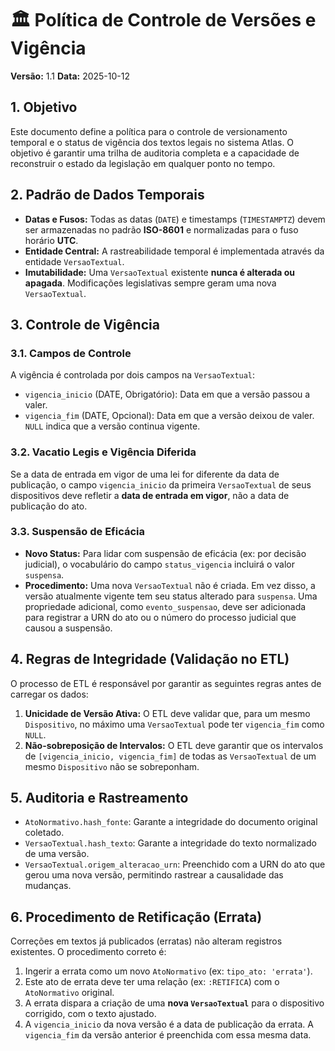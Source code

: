 # 🏛️ Política de Controle de Versões e Vigência

**Versão:** 1.1
**Data:** 2025-10-12

## 1. Objetivo

Este documento define a política para o controle de versionamento temporal e o status de vigência dos textos legais no sistema Atlas. O objetivo é garantir uma trilha de auditoria completa e a capacidade de reconstruir o estado da legislação em qualquer ponto no tempo.

## 2. Padrão de Dados Temporais

- **Datas e Fusos:** Todas as datas (`DATE`) e timestamps (`TIMESTAMPTZ`) devem ser armazenadas no padrão **ISO-8601** e normalizadas para o fuso horário **UTC**.
- **Entidade Central:** A rastreabilidade temporal é implementada através da entidade `VersaoTextual`.
- **Imutabilidade:** Uma `VersaoTextual` existente **nunca é alterada ou apagada**. Modificações legislativas sempre geram uma nova `VersaoTextual`.

## 3. Controle de Vigência

### 3.1. Campos de Controle

A vigência é controlada por dois campos na `VersaoTextual`:

-   `vigencia_inicio` (DATE, Obrigatório): Data em que a versão passou a valer.
-   `vigencia_fim` (DATE, Opcional): Data em que a versão deixou de valer. `NULL` indica que a versão continua vigente.

### 3.2. Vacatio Legis e Vigência Diferida

Se a data de entrada em vigor de uma lei for diferente da data de publicação, o campo `vigencia_inicio` da primeira `VersaoTextual` de seus dispositivos deve refletir a **data de entrada em vigor**, não a data de publicação do ato.

### 3.3. Suspensão de Eficácia

- **Novo Status:** Para lidar com suspensão de eficácia (ex: por decisão judicial), o vocabulário do campo `status_vigencia` incluirá o valor `suspensa`.
- **Procedimento:** Uma nova `VersaoTextual` não é criada. Em vez disso, a versão atualmente vigente tem seu status alterado para `suspensa`. Uma propriedade adicional, como `evento_suspensao`, deve ser adicionada para registrar a URN do ato ou o número do processo judicial que causou a suspensão.

## 4. Regras de Integridade (Validação no ETL)

O processo de ETL é responsável por garantir as seguintes regras antes de carregar os dados:

1.  **Unicidade de Versão Ativa:** O ETL deve validar que, para um mesmo `Dispositivo`, no máximo uma `VersaoTextual` pode ter `vigencia_fim` como `NULL`.
2.  **Não-sobreposição de Intervalos:** O ETL deve garantir que os intervalos de `[vigencia_inicio, vigencia_fim]` de todas as `VersaoTextual` de um mesmo `Dispositivo` não se sobreponham.

## 5. Auditoria e Rastreamento

-   `AtoNormativo.hash_fonte`: Garante a integridade do documento original coletado.
-   `VersaoTextual.hash_texto`: Garante a integridade do texto normalizado de uma versão.
-   `VersaoTextual.origem_alteracao_urn`: Preenchido com a URN do ato que gerou uma nova versão, permitindo rastrear a causalidade das mudanças.

## 6. Procedimento de Retificação (Errata)

Correções em textos já publicados (erratas) não alteram registros existentes. O procedimento correto é:

1.  Ingerir a errata como um novo `AtoNormativo` (ex: `tipo_ato: 'errata'`).
2.  Este ato de errata deve ter uma relação (ex: `:RETIFICA`) com o `AtoNormativo` original.
3.  A errata dispara a criação de uma **nova `VersaoTextual`** para o dispositivo corrigido, com o texto ajustado.
4.  A `vigencia_inicio` da nova versão é a data de publicação da errata. A `vigencia_fim` da versão anterior é preenchida com essa mesma data.